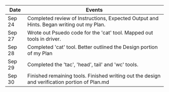 | Date         | Events
|--------------|--------------------
|Sep 24        | Completed review of Instructions, Expected Output and Hints. Began writing out my Plan.
|Sep 27        | Wrote out Psuedo code for the 'cat' tool. Mapped out tools in driver.
|Sep 28        | Completed 'cat' tool. Better outlined the Design portion of my Plan
|Sep 29        | Completed the 'tac', 'head', tail' and 'wc' tools.
|Sep 30        | Finished remaining tools. Finished writing out the design and verification portion of Plan.md
